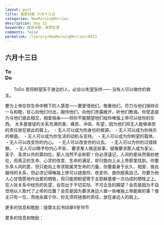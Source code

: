 ```yaml
---
layout: post
title: 晨恩日新 六月十三日
categories: NewMorningMercies
description: day 13
keywords: 晨恩日新，保罗区普
comments: false
permalink: /library/NewMorningMercies/0613
---
```


## 六月十三日

### To <br> Do

&emsp;&emsp;ToDo
若将盼望系于身边的人，必会以失望告终——
没有人可以做你的救主。
 
要为上帝在你生命中赐下的人感恩——要爱惜他们，敬重他们，尽力与他们保持合一与和睦，甘心向他们付出，服侍他们，向他们赤露敞开，听他们教诲。你受造是为与他们彼此相交，相爱相亲——但你不能期望他们给你唯独上帝可以给你的东西。
太多基督徒的关系充满伤害、痛苦、冲突、失望，因为他们将无人能够承担的责任放在彼此的肩上。
・无人可以成为你身份的根源。
・无人可以成为你快乐的根基。
・无人可以成为你生活的动机与支持。
・无人可以成为你盼望的载体。
・无人可以改变你的内心。
・无人可以改变你的过去。
・无人可以为你的过错赎罪。
・无人可以赐予你内心平安。
要求某人做这些事，就像要求那人成为圣父、圣子、圣灵以外的第四位，那人当然不会称职！你必须谨记，人间的爱纵然美妙绝伦，但真正的生命、心灵的改变、生命的满足，却只能向上从上帝那里找到。你要乐享人间的爱，但只能向上帝求取属灵生命的力量。你要委身于长久、相爱、彼此服侍的关系，但必须记得唯独上帝可以拯救你、改变你、救你脱离自己。你要为他人心甘情愿地作出爱的牺牲，但只能把盼望寄于主耶稣基督一次功成的牺牲之上。
在人际关系中经历的失望，会否出于不切实际、不可企及的期望？会否是因为不自觉地以人取代了上帝的位置？会否是因为要求身边人做一些唯独上帝能做的事？救主只有一位，而祂永属于你，你无须将拯救的责任，放在身边人的肩上。
 
更多的信息和勉励：提摩太后书四章9至18节

更多的信息和勉励：[]()
